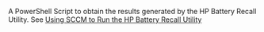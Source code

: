 A PowerShell Script to obtain the results generated by the HP Battery Recall Utility. See [Using SCCM to Run the HP Battery Recall Utility](https://jameswassinger.me/using-sccm-to-run-the-hp-battery-recall-utility/)

